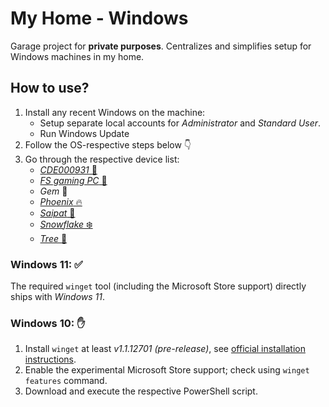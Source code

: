 # My Home - Windows

Garage project for **private purposes**.
Centralizes and simplifies setup for Windows machines in my home.


## How to use?

1. Install any recent Windows on the machine:
	* Setup separate local accounts for _Administrator_ and _Standard User_.
	* Run Windows Update
2. Follow the OS-respective steps below 👇
2. Go through the respective device list:
	* [_CDE000931_ 💼](./work-c.md)
	* [_FS gaming PC_ 🧔](./desktop-fs.md)
	* _Gem_ 💎
	* [_Phoenix_ 🔥](./desktop-c.md)
	* [_Saipat_ 🦆](./notebook-c.md)
	* [_Snowflake_ ❄️](./htpc-living-room.md)
	* [_Tree_ 🌳](./desktop-s.md)


### Windows 11: ✅

The required `winget` tool (including the Microsoft Store support) directly ships with _Windows 11_.


### Windows 10: ✋

1. Install `winget` at least _v1.1.12701 (pre-release)_, see [official installation instructions](https://github.com/microsoft/winget-cli#installing-the-client).
2. Enable the experimental Microsoft Store support; check using `winget features` command.
2. Download and execute the respective PowerShell script.
